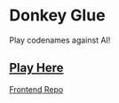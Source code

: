 # Donkey Glue

Play codenames against AI!

## [Play Here](https://donkeyglue.stevenhuyn.com/)

[Frontend Repo](https://github.com/stevenhuyn/donkeyglue-frontend/)


